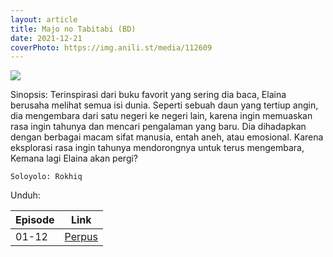 ```yaml
---
layout: article
title: Majo no Tabitabi (BD)
date: 2021-12-21
coverPhoto: https://img.anili.st/media/112609
---
```


![](https://img.anili.st/media/112609)

Sinopsis: Terinspirasi dari buku favorit yang sering dia baca, Elaina berusaha melihat semua isi dunia. Seperti sebuah daun yang tertiup angin, dia mengembara dari satu negeri ke negeri lain, karena ingin memuaskan rasa ingin tahunya dan mencari pengalaman yang baru. Dia dihadapkan dengan berbagai macam sifat manusia, entah aneh, atau emosional. Karena eksplorasi rasa ingin tahunya mendorongnya untuk terus mengembara, Kemana lagi Elaina akan pergi?

```
Soloyolo: Rokhiq
```

Unduh:

| Episode  | Link                                                  |
|----------|-------------------------------------------------------|
| 01-12    | [Perpus](https://www.perpusindo.info/berkas/1VmYYHOH) |
